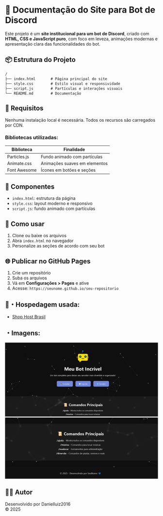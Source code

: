 # 📄 Documentação do Site para Bot de Discord

Este projeto é um **site institucional para um bot de Discord**, criado com **HTML, CSS e JavaScript puro**, com foco em leveza, animações modernas e apresentação clara das funcionalidades do bot.

## 📦 Estrutura do Projeto

```
/
├── index.html       # Página principal do site
├── style.css        # Estilo visual e responsividade
├── script.js        # Partículas e interações visuais
└── README.md        # Documentação
```

## 🔧 Requisitos

Nenhuma instalação local é necessária. Todos os recursos são carregados por CDN.

### Bibliotecas utilizadas:

| Biblioteca       | Finalidade                      |
|------------------|----------------------------------|
| Particles.js     | Fundo animado com partículas     |
| Animate.css      | Animações suaves em elementos    |
| Font Awesome     | Ícones em botões e seções        |

## 🧱 Componentes

- `index.html`: estrutura da página
- `style.css`: layout moderno e responsivo
- `script.js`: fundo animado com partículas

## 🚀 Como usar

1. Clone ou baixe os arquivos
2. Abra `index.html` no navegador
3. Personalize as seções de acordo com seu bot

## 🌐 Publicar no GitHub Pages

1. Crie um repositório
2. Suba os arquivos
3. Vá em **Configurações > Pages** e ative
4. Acesse: `https://seunome.github.io/seu-repositorio`

## 🍙・Hospedagem usada:
- [Shop Host Brasil](https://shophostbrasil.com.br)

## ・Imagens:
![Prints](image.png)
![print2](image-1.png)


## 👨‍💻 Autor
Desenvolvido por Danielluiz2016  
&copy; 2025
